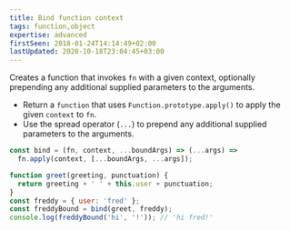 ```yaml
---
title: Bind function context
tags: function,object
expertise: advanced
firstSeen: 2018-01-24T14:14:49+02:00
lastUpdated: 2020-10-18T23:04:45+03:00
---
```


Creates a function that invokes `fn` with a given context, optionally prepending any additional supplied parameters to the arguments.

- Return a `function` that uses `Function.prototype.apply()` to apply the given `context` to `fn`.
- Use the spread operator (`...`) to prepend any additional supplied parameters to the arguments.

```js
const bind = (fn, context, ...boundArgs) => (...args) =>
  fn.apply(context, [...boundArgs, ...args]);
```

```js
function greet(greeting, punctuation) {
  return greeting + ' ' + this.user + punctuation;
}
const freddy = { user: 'fred' };
const freddyBound = bind(greet, freddy);
console.log(freddyBound('hi', '!')); // 'hi fred!'
```
